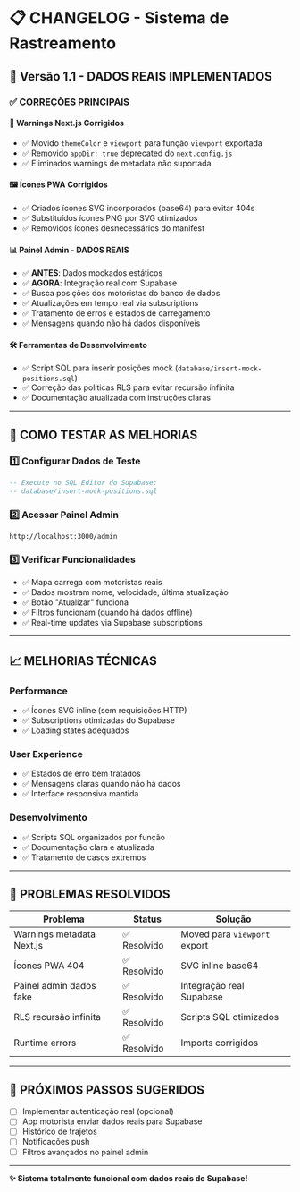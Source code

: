 # 📋 CHANGELOG - Sistema de Rastreamento

## 🚀 Versão 1.1 - DADOS REAIS IMPLEMENTADOS

### ✅ **CORREÇÕES PRINCIPAIS**

#### 🔧 **Warnings Next.js Corrigidos**
- ✅ Movido `themeColor` e `viewport` para função `viewport` exportada
- ✅ Removido `appDir: true` deprecated do `next.config.js`
- ✅ Eliminados warnings de metadata não suportada

#### 🖼️ **Ícones PWA Corrigidos**
- ✅ Criados ícones SVG incorporados (base64) para evitar 404s
- ✅ Substituídos ícones PNG por SVG otimizados
- ✅ Removidos ícones desnecessários do manifest

#### 📊 **Painel Admin - DADOS REAIS**
- ✅ **ANTES**: Dados mockados estáticos
- ✅ **AGORA**: Integração real com Supabase
- ✅ Busca posições dos motoristas do banco de dados
- ✅ Atualizações em tempo real via subscriptions
- ✅ Tratamento de erros e estados de carregamento
- ✅ Mensagens quando não há dados disponíveis

#### 🛠️ **Ferramentas de Desenvolvimento**
- ✅ Script SQL para inserir posições mock (`database/insert-mock-positions.sql`)
- ✅ Correção das políticas RLS para evitar recursão infinita
- ✅ Documentação atualizada com instruções claras

---

## 🎯 **COMO TESTAR AS MELHORIAS**

### 1️⃣ **Configurar Dados de Teste**
```sql
-- Execute no SQL Editor do Supabase:
-- database/insert-mock-positions.sql
```

### 2️⃣ **Acessar Painel Admin**
```
http://localhost:3000/admin
```

### 3️⃣ **Verificar Funcionalidades**
- ✅ Mapa carrega com motoristas reais
- ✅ Dados mostram nome, velocidade, última atualização
- ✅ Botão "Atualizar" funciona
- ✅ Filtros funcionam (quando há dados offline)
- ✅ Real-time updates via Supabase subscriptions

---

## 📈 **MELHORIAS TÉCNICAS**

### **Performance**
- ✅ Ícones SVG inline (sem requisições HTTP)
- ✅ Subscriptions otimizadas do Supabase
- ✅ Loading states adequados

### **User Experience**
- ✅ Estados de erro bem tratados
- ✅ Mensagens claras quando não há dados
- ✅ Interface responsiva mantida

### **Desenvolvimento**
- ✅ Scripts SQL organizados por função
- ✅ Documentação clara e atualizada
- ✅ Tratamento de casos extremos

---

## 🐛 **PROBLEMAS RESOLVIDOS**

| Problema | Status | Solução |
|----------|--------|---------|
| Warnings metadata Next.js | ✅ Resolvido | Moved para `viewport` export |
| Ícones PWA 404 | ✅ Resolvido | SVG inline base64 |
| Painel admin dados fake | ✅ Resolvido | Integração real Supabase |
| RLS recursão infinita | ✅ Resolvido | Scripts SQL otimizados |
| Runtime errors | ✅ Resolvido | Imports corrigidos |

---

## 🚀 **PRÓXIMOS PASSOS SUGERIDOS**

- [ ] Implementar autenticação real (opcional)
- [ ] App motorista enviar dados reais para Supabase
- [ ] Histórico de trajetos
- [ ] Notificações push
- [ ] Filtros avançados no painel admin

---

**✨ Sistema totalmente funcional com dados reais do Supabase!** 